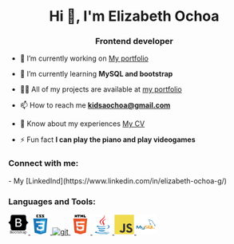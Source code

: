 <h1 align="center">Hi 👋, I'm Elizabeth Ochoa</h1>
<h3 align="center">Frontend developer</h3>

- 🔭 I’m currently working on [My portfolio](https://elita-ochoa.github.io)

- 🌱 I’m currently learning **MySQL and bootstrap**

- 👨‍💻 All of my projects are available at [my portfolio](https://elita-ochoa.github.io)

- 📫 How to reach me **kidsaochoa@gmail.com**

- 📄 Know about my experiences [My CV](https://drive.google.com/file/d/1udXqd3mAB63pDETfBgJf9V8Ea9nH4IxQ/view?usp=share_link)

- ⚡ Fun fact **I can play the piano and play videogames**

<h3 align="left">Connect with me:</h3>
- My [LinkedInd](https://www.linkedin.com/in/elizabeth-ochoa-g/) 

<h3 align="left">Languages and Tools:</h3>
<p align="left"> <a href="https://getbootstrap.com" target="_blank" rel="noreferrer"> <img src="https://raw.githubusercontent.com/devicons/devicon/master/icons/bootstrap/bootstrap-plain-wordmark.svg" alt="bootstrap" width="40" height="40"/> </a> <a href="https://www.w3schools.com/css/" target="_blank" rel="noreferrer"> <img src="https://raw.githubusercontent.com/devicons/devicon/master/icons/css3/css3-original-wordmark.svg" alt="css3" width="40" height="40"/> </a> <a href="https://git-scm.com/" target="_blank" rel="noreferrer"> <img src="https://www.vectorlogo.zone/logos/git-scm/git-scm-icon.svg" alt="git" width="40" height="40"/> </a> <a href="https://www.w3.org/html/" target="_blank" rel="noreferrer"> <img src="https://raw.githubusercontent.com/devicons/devicon/master/icons/html5/html5-original-wordmark.svg" alt="html5" width="40" height="40"/> </a> <a href="https://www.java.com" target="_blank" rel="noreferrer"> <img src="https://raw.githubusercontent.com/devicons/devicon/master/icons/java/java-original.svg" alt="java" width="40" height="40"/> </a> <a href="https://developer.mozilla.org/en-US/docs/Web/JavaScript" target="_blank" rel="noreferrer"> <img src="https://raw.githubusercontent.com/devicons/devicon/master/icons/javascript/javascript-original.svg" alt="javascript" width="40" height="40"/> </a> <a href="https://www.mysql.com/" target="_blank" rel="noreferrer"> <img src="https://raw.githubusercontent.com/devicons/devicon/master/icons/mysql/mysql-original-wordmark.svg" alt="mysql" width="40" height="40"/> </a> </p>

